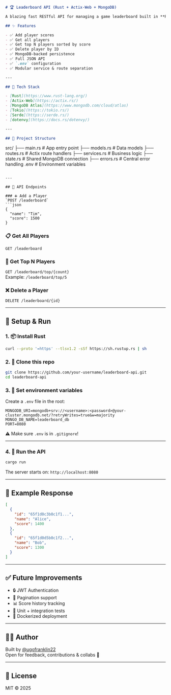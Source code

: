 ```md
# 🏆 Leaderboard API (Rust + Actix-Web + MongoDB)

A blazing fast RESTful API for managing a game leaderboard built in **Rust** using **Actix-Web**, **MongoDB**, and **Tokio** runtime.

## ✨ Features

- ✅ Add player scores
- ✅ Get all players
- ✅ Get top N players sorted by score
- ✅ Delete player by ID
- ✅ MongoDB-backed persistence
- ✅ Full JSON API
- ✅ `.env` configuration
- ✅ Modular service & route separation

---

## 🚀 Tech Stack

- [Rust](https://www.rust-lang.org/)
- [Actix-Web](https://actix.rs/)
- [MongoDB Atlas](https://www.mongodb.com/cloud/atlas)
- [Tokio](https://tokio.rs/)
- [Serde](https://serde.rs/)
- [dotenvy](https://docs.rs/dotenvy/)

---

## 📁 Project Structure
```

src/
├── main.rs # App entry point
├── models.rs # Data models
├── routes.rs # Actix route handlers
├── services.rs # Business logic
├── state.rs # Shared MongoDB connection
├── errors.rs # Central error handling
.env # Environment variables

````

---

## 🧪 API Endpoints

### ➕ Add a Player
`POST /leaderboard`
```json
{
  "name": "Tim",
  "score": 1500
}
````

### 📋 Get All Players

`GET /leaderboard`

### 🥇 Get Top N Players

`GET /leaderboard/top/{count}`  
Example: `/leaderboard/top/5`

### ❌ Delete a Player

`DELETE /leaderboard/{id}`

---

## 🔧 Setup & Run

### 1. 📦 Install Rust

```bash
curl --proto '=https' --tlsv1.2 -sSf https://sh.rustup.rs | sh
```

### 2. 📁 Clone this repo

```bash
git clone https://github.com/your-username/leaderboard-api.git
cd leaderboard-api
```

### 3. 📄 Set environment variables

Create a `.env` file in the root:

```env
MONGODB_URI=mongodb+srv://<username>:<password>@your-cluster.mongodb.net/?retryWrites=true&w=majority
MONGO_DB_NAME=leaderboard_db
PORT=8080
```

⚠️ Make sure `.env` is in `.gitignore`!

---

### 4. 🚀 Run the API

```bash
cargo run
```

The server starts on: `http://localhost:8080`

---

## 🧠 Example Response

```json
[
  {
    "id": "65f1d0c3b0c1f1...",
    "name": "Alice",
    "score": 1400
  },
  {
    "id": "65f1d0d5b0c1f2...",
    "name": "Bob",
    "score": 1300
  }
]
```

---

## ✅ Future Improvements

- 🔒 JWT Authentication
- 🧾 Pagination support
- 📊 Score history tracking
- 🧪 Unit + integration tests
- 🐳 Dockerized deployment

---

## 🧑‍💻 Author

Built by [@ugofranklin22](https://github.com/ugofranklin22)  
Open for feedback, contributions & collabs 🚀

---

## 📜 License

MIT © 2025

```

```
